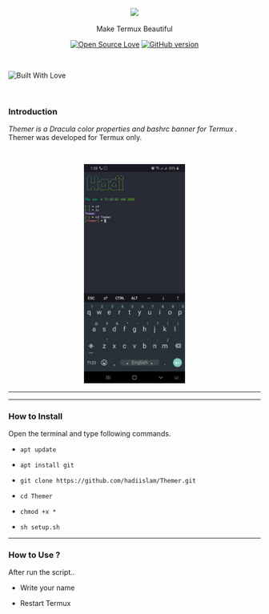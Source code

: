 <p align="center">
  <img width="70%" src="asset/logo.png">  
</p>

<p align="center">
      Make Termux Beautiful
</p>

<p align="center">
  <a href="https://github.com/darksecdevelopers"><img title="Open Source Love" src="https://badges.frapsoft.com/os/v2/open-source.png?v=103" ></a>
  <a href="https://github.com/DarkSecDevelopers/HiddenEye/releases"><img title="GitHub version" src="https://d25lcipzij17d.cloudfront.net/badge.svg?id=gh&type=6&v=1.0&x2=0" ></a>
</p>
<br>

<p align="centre">
  <a><img title="Built With Love" src="https://forthebadge.com/images/badges/built-with-love.svg" ></a>
 </p>
<br>

### Introduction

*Themer is a Dracula color properties and bashrc banner for Termux .*
Themer was developed for Termux only.

<br>
<p align="center">
<img width="40%" src="core/themer.png"/>
</p>

------------------------------------------------------------------------
------------------------------------------------------------------------

### How to Install

Open the terminal and type following commands.

* `apt update`

* `apt install git`

* `git clone https://github.com/hadiislam/Themer.git`

* `cd Themer`

* `chmod +x *`

* `sh setup.sh`

------------------------------------------------------------------------

### How to Use ?

After run the script..

- Write your name

- Restart Termux
